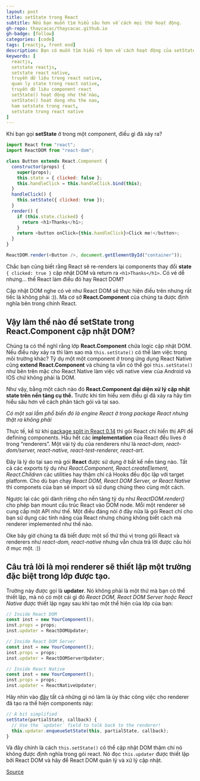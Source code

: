 ```yaml
---
layout: post
title: setState trong React
subtitle: Nếu bạn muốn tìm hiểu sâu hơn về cách mọi thứ hoạt động.
gh-repo: thaycacac/thaycacac.github.io
gh-badge: [follow]
categories: [code]
tags: [reactjs, front end]
description: Bạn có muốn tìm hiểu rõ hơn về cách hoạt động của setState trong react/ react native không? Bài viết này sẽ giải đáp thắc mắc, nguyên lý của hà setState trong react/ react native
keywords: [
  reactjs,
  setstate reactjs,
  setstate react native,
  truyền dữ liệu trong react native,
  quan ly state trong react native,
  truyền dữ liệu component react
  setState() hoạt động như thế nào,
  setState() hoat dong nhu the nao,
  ham setstate trong react,
  setstate trong react native
]
---
```


Khi bạn gọi **setState** ở trong một component, điều gì đã xảy ra?

```javascript
import React from "react";
import ReactDOM from "react-dom";

class Button extends React.Component {
  constructor(props) {
    super(props);
    this.state = { clicked: false };
    this.handleClick = this.handleClick.bind(this);
  }
  handleClick() {
    this.setState({ clicked: true });
  }
  render() {
    if (this.state.clicked) {
      return <h1>Thanks</h1>;
    }
    return <button onClick={this.handleClick}>Click me!</button>;
  }
}

ReactDOM.render(<Button />, document.getElementById("container"));
```

Chắc bạn cũng biết rằng React sẽ re-renders lại components thay đổi **state** `{ clicked: true }` cập nhật DOM và return ra `<h1>Thanks</h1>`. Có vẻ dễ nhưng... thế React làm điều đó hay React DOM?

Cập nhật DOM nghe có vẻ như React DOM sẽ thực hiện điều trên nhưng rất tiếc là không phải :)). Mà cơ sở **React.Component** của chúng ta được định nghĩa bên trong chính React.

## Vậy làm thế nào để setState trong React.Component cập nhật DOM?

Chúng ta có thể nghĩ rằng lớp **React.Component** chứa logic cập nhật DOM. Nếu điều này xảy ra thì làm sao mà `this.setState()` có thể làm việc trong môi trường khác? Tỷ dụ một một component ở trong ứng dụng React Native cũng **extend React.Component** và chúng ta vẫn có thể gọi `this.setState()` như bên trên mặc cho React Native làm việc với native view của Android và IOS chứ không phải là DOM.

Như vậy, bằng một cách nào đó **React.Component đại diện xử lý cập nhật state trên nền tảng cụ thể.** Trước khi tìm hiểu xem điều gì đã xảy ra hãy tìm hiểu sâu hơn về cách phân tách gói và tại sao.

_Có một sai lầm phổ biến đó là *engine* React ở trong package *React* nhưng thật ra không phải_

Thực tế, kể từ khi [package split in React 0.14](https://reactjs.org/blog/2015/07/03/react-v0.14-beta-1.html#two-packages) thì gói React chỉ hiển thị API để defining components. Hầu hết các **implementation** của React đểu lives ở trong “renderers”. Một vài tỷ dụ của renderers như là _react-dom, react-dom/server, react-native, react-test-renderer, react-art_.

Đây là lý do tại sao mà gói **React** được sử dụng ở bất kể nền tảng nào. Tất cả các exports tỷ dụ như _React.Component, React.createElement, React.Children_ các utilities hay thậm chí cả Hooks đều độc lập với target platform. Cho dù bạn chạy _React DOM, React DOM Server, or React Native_ thì componets của bạn sẽ import và sử dụng chúng theo cùng một cách.

Ngược lại các gói dành riêng cho nền tảng tỷ dụ như _ReactDOM.render()_ cho phép bạn mount cấu trúc React vào DOM node. Mỗi một renderer sẽ cung cấp một API như thế. Một điều đáng nói ở đây nữa là gói React chỉ cho bạn sử dụng các tính năng của React nhưng chúng không biết cách mà renderer implemented như thế nào.

Oke bây giờ chúng ta đã biết được một số thứ thú vị trong gói React và renderers như _react-dom, react-native_ nhưng vẫn chưa trả lời được câu hỏi ở mục một. :))

## Câu trả lời là mọi renderer sẽ thiết lập một trường đặc biệt trong lớp được tạo.

Trường này được gọi là **updater**. Nó không phải là một thứ mà bạn có thể thiết lập, mà nó có một cái gì đó _React DOM, React DOM Server hoặc React Native_ được thiết lập ngay sau khi tạo một thể hiện của lớp của bạn:

```javascript
// Inside React DOM
const inst = new YourComponent();
inst.props = props;
inst.updater = ReactDOMUpdater;

// Inside React DOM Server
const inst = new YourComponent();
inst.props = props;
inst.updater = ReactDOMServerUpdater;

// Inside React Native
const inst = new YourComponent();
inst.props = props;
inst.updater = ReactNativeUpdater;
```

Hãy nhìn vào [đây](https://github.com/facebook/react/blob/ce43a8cd07c355647922480977b46713bd51883e/packages/react/src/ReactBaseClasses.js#L58-L67) tất cả những gì nó làm là ủy thác công việc cho renderer đã tạo ra thể hiện components này:

```javascript
// A bit simplified
setState(partialState, callback) {
  // Use the `updater` field to talk back to the renderer!
  this.updater.enqueueSetState(this, partialState, callback);
}
```

Và đây chính là cách `this.setState()` có thể cập nhật DOM thậm chí nó không được định nghĩa trong gói react. Nó đọc `this.updater` được thiết lập bởi React DOM và hãy để React DOM quản lý và xử lý cập nhật.

[Source](https://overreacted.io/how-does-setstate-know-what-to-do/)
